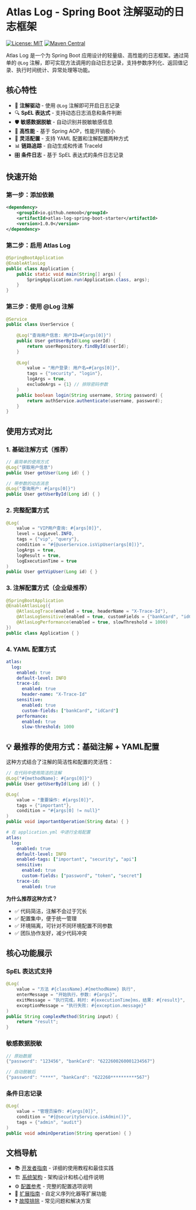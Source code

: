 # Atlas Log - Spring Boot 注解驱动的日志框架

[![License: MIT](https://img.shields.io/badge/License-MIT-yellow.svg)](https://opensource.org/licenses/MIT)
[![Maven Central](https://img.shields.io/maven-central/v/io.github.nemoob/atlas-log-spring-boot-starter.svg)](https://maven-badges.herokuapp.com/maven-central/io.github.nemoob/atlas-log-spring-boot-starter)

Atlas Log 是一个为 Spring Boot 应用设计的轻量级、高性能的日志框架。通过简单的 `@Log` 注解，即可实现方法调用的自动日志记录，支持参数序列化、返回值记录、执行时间统计、异常处理等功能。

## 核心特性

- 🎯 **注解驱动** - 使用 `@Log` 注解即可开启日志记录
- 🔍 **SpEL 表达式** - 支持动态日志消息和条件判断  
- 🛡️ **敏感数据脱敏** - 自动识别并脱敏敏感信息
- 🚀 **高性能** - 基于 Spring AOP，性能开销极小
- 🔧 **灵活配置** - 支持 YAML 配置和注解配置两种方式
- 📊 **链路追踪** - 自动生成和传递 TraceId
- 🎛️ **条件日志** - 基于 SpEL 表达式的条件日志记录

## 快速开始

### 第一步：添加依赖

```xml
<dependency>
    <groupId>io.github.nemoob</groupId>
    <artifactId>atlas-log-spring-boot-starter</artifactId>
    <version>1.0.0</version>
</dependency>
```

### 第二步：启用 Atlas Log

```java
@SpringBootApplication
@EnableAtlasLog
public class Application {
    public static void main(String[] args) {
        SpringApplication.run(Application.class, args);
    }
}
```

### 第三步：使用 @Log 注解

```java
@Service
public class UserService {
    
    @Log("查询用户信息: 用户ID=#{args[0]}")
    public User getUserById(Long userId) {
        return userRepository.findById(userId);
    }
    
    @Log(
        value = "用户登录: 用户名=#{args[0]}",
        tags = {"security", "login"},
        logArgs = true,
        excludeArgs = {1} // 排除密码参数
    )
    public boolean login(String username, String password) {
        return authService.authenticate(username, password);
    }
}
```

## 使用方式对比

### 1. 基础注解方式（推荐）

```java
// 最简单的使用方式
@Log("获取用户信息")
public User getUser(Long id) { }

// 带参数的动态消息
@Log("查询用户: #{args[0]}")
public User getUserById(Long id) { }
```

### 2. 完整配置方式

```java
@Log(
    value = "VIP用户查询: #{args[0]}",
    level = LogLevel.INFO,
    tags = {"vip", "query"},
    condition = "#{@userService.isVipUser(args[0])}",
    logArgs = true,
    logResult = true,
    logExecutionTime = true
)
public User getVipUser(Long id) { }
```

### 3. 注解配置方式（企业级推荐）

```java
@SpringBootApplication
@EnableAtlasLog({
    @AtlasLogTrace(enabled = true, headerName = "X-Trace-Id"),
    @AtlasLogSensitive(enabled = true, customFields = {"bankCard", "idCard"}),
    @AtlasLogPerformance(enabled = true, slowThreshold = 1000)
})
public class Application { }
```

### 4. YAML 配置方式

```yaml
atlas:
  log:
    enabled: true
    default-level: INFO
    trace-id:
      enabled: true
      header-name: "X-Trace-Id"
    sensitive:
      enabled: true
      custom-fields: ["bankCard", "idCard"]
    performance:
      enabled: true
      slow-threshold: 1000
```

## 💡 最推荐的使用方式：基础注解 + YAML配置

这种方式结合了注解的简洁性和配置的灵活性：

```java
// 在代码中使用简洁的注解
@Log("#{methodName}: #{args[0]}")
public User getUserById(Long id) { }

@Log(
    value = "重要操作: #{args[0]}",
    tags = {"important"},
    condition = "#{args[0] != null}"
)
public void importantOperation(String data) { }
```

```yaml
# 在 application.yml 中进行全局配置
atlas:
  log:
    enabled: true
    default-level: INFO
    enabled-tags: ["important", "security", "api"]
    sensitive:
      enabled: true
      custom-fields: ["password", "token", "secret"]
    trace-id:
      enabled: true
```

**为什么推荐这种方式？**
- ✅ 代码简洁，注解不会过于冗长
- ✅ 配置集中，便于统一管理
- ✅ 环境隔离，可针对不同环境配置不同参数
- ✅ 团队协作友好，减少代码冲突

## 核心功能展示

### SpEL 表达式支持

```java
@Log(
    value = "方法 #{className}.#{methodName} 执行",
    enterMessage = "开始执行，参数: #{args}",
    exitMessage = "执行完成，耗时: #{executionTime}ms，结果: #{result}",
    exceptionMessage = "执行失败: #{exception.message}"
)
public String complexMethod(String input) {
    return "result";
}
```

### 敏感数据脱敏

```java
// 原始数据
{"password": "123456", "bankCard": "6222600260001234567"}

// 自动脱敏后
{"password": "****", "bankCard": "622260**********567"}
```

### 条件日志记录

```java
@Log(
    value = "管理员操作: #{args[0]}",
    condition = "#{@securityService.isAdmin()}",
    tags = {"admin", "audit"}
)
public void adminOperation(String operation) { }
```

## 文档导航

- 📚 [开发者指南](docs/DEVELOPER_GUIDE.md) - 详细的使用教程和最佳实践
- 🏗️ [系统架构](docs/ARCHITECTURE.md) - 架构设计和核心组件说明
- ⚙️ [配置参考](docs/CONFIGURATION.md) - 完整的配置选项说明
- 🔧 [扩展指南](docs/EXTENSION_GUIDE.md) - 自定义序列化器等扩展功能
- ❓ [故障排除](docs/TROUBLESHOOTING.md) - 常见问题和解决方案